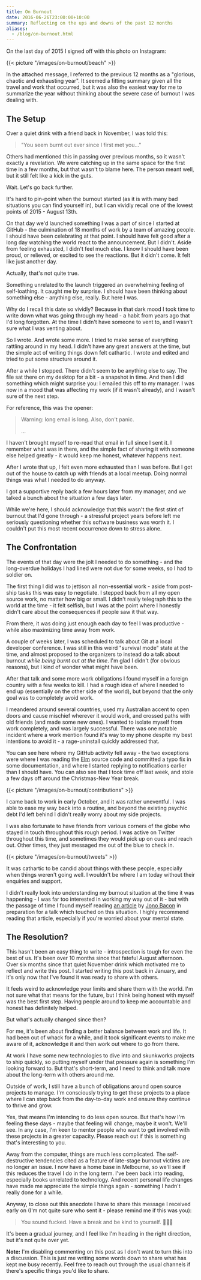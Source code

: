 ```yaml
---
title: On Burnout
date: 2016-06-26T23:00:00+10:00
summary: Reflecting on the ups and downs of the past 12 months
aliases:
  - /blog/on-burnout.html
---
```


On the last day of 2015 I signed off with this photo on Instagram:


{{< picture "/images/on-burnout/beach" >}}

In the attached message, I referred to the previous 12 months as a "glorious, chaotic and exhausting year". It seemed a fitting summary given all the travel and work that occurred, but it was also the easiest way for me to summarize the year without thinking about the severe case of burnout I was dealing with.

## The Setup

Over a quiet drink with a friend back in November, I was told this:

> "You seem burnt out ever since I first met you..."

Others had mentioned this in passing over previous months, so it wasn't exactly a revelation. We were catching up in the same space for the first time in a few months, but that wasn't to blame here. The person meant well, but it still felt like a kick in the guts.

Wait. Let's go back further.

It's hard to pin-point when the burnout started (as it is with many bad situations you can find yourself in), but I can vividly recall one of the lowest points of 2015 - August 13th.

On that day we'd launched something I was a part of since I started at GitHub - the culmination of 18 months of work by a team of amazing people. I should have been celebrating at that point. I should have felt good after a long day watching the world react to the announcement. But I didn't. Aside from feeling exhausted, I didn't feel much else. I know I should have been proud, or relieved, or excited to see the reactions. But it didn't come. It felt like just another day.

Actually, that's not quite true.

Something unrelated to the launch triggered an overwhelming feeling of self-loathing. It caught me by surprise. I should have been thinking about something else - anything else, really. But here I was.

Why do I recall this date so vividly? Because in that dark mood I took time to write down what was going through my head - a habit from years ago that I'd long forgotten. At the time I didn't have someone to vent to, and I wasn't sure what I was venting about.

So I wrote. And wrote some more. I tried to make sense of everything rattling around in my head. I didn't have any great answers at the time, but the simple act of writing things down felt cathartic. I wrote and edited and tried to put some structure around it.

After a while I stopped. There didn't seem to be anything else to say. The file sat there on my desktop for a bit - a snapshot in time. And then I did something which might surprise you: I emailed this off to my manager. I was now in a mood that was affecting my work (if it wasn't already), and I wasn't sure of the next step.

For reference, this was the opener:

> Warning: long email is long. Also, don't panic.
>
> ...

I haven't brought myself to re-read that email in full since I sent it. I remember what was in there, and the simple fact of sharing it with someone else helped greatly - it would keep me honest, whatever happens next.

After I wrote that up, I felt even more exhausted than I was before. But I got out of the house to catch up with friends at a local meetup. Doing normal things was what I needed to do anyway.

I got a supportive reply back a few hours later from my manager, and we talked a bunch about the situation a few days later.

While we're here, I should acknowledge that this wasn't the first stint of burnout that I'd gone through - a stressful project years before left me seriously questioning whether this software business was worth it. I couldn't put this most recent occurrence down to stress alone.

## The Confrontation

The events of that day were the jolt I needed to do something - and the long-overdue holidays I had lined were not due for some weeks, so I had to soldier on.

The first thing I did was to jettison all non-essential work - aside from post-ship tasks this was easy to negotiate. I stepped back from all my open source work, no matter how big or small. I didn't really telegraph this to the world at the time - it felt selfish, but I was at the point where I honestly didn't care about the consequences if people saw it that way.

From there, it was doing just enough each day to feel I was productive - while also maximizing time away from work.

A couple of weeks later, I was scheduled to talk about Git at a local developer conference. I was still in this weird "survival mode" state at the time, and almost proposed to the organizers to instead do a talk about burnout _while being burnt out at the time_. I'm glad I didn't (for obvious reasons), but I kind of wonder what might have been.

After that talk and some more work obligations I found myself in a foreign country with a few weeks to kill. I had a rough idea of where I needed to end up (essentially on the other side of the world), but beyond that the only goal was to completely avoid work.

I meandered around several countries, used my Australian accent to open doors and cause mischief wherever it would work, and crossed paths with old friends (and made some new ones). I wanted to isolate myself from work completely, and was largely successful. There was one notable incident where a work mention found it's way to my phone despite my best intentions to avoid it - a rage-uninstall quickly addressed that.

You can see here where my GitHub activity fell away - the two exceptions were where I was reading the [Elm](http://elm-lang.org/) source code and committed a typo fix in some documentation, and where I started replying to notifications earlier than I should have. You can also see that I took time off last week, and stole a few days off around the Christmas-New Year break.

{{< picture "/images/on-burnout/contributions" >}}

I came back to work in early October, and it was rather uneventful. I was able to ease my way back into a routine, and beyond the existing psychic debt I'd left behind I didn't really worry about my side projects.

I was also fortunate to have friends from various corners of the globe who stayed in touch throughout this rough period. I was active on Twitter throughout this time, and sometimes they would pick up on cues and reach out. Other times, they just messaged me out of the blue to check in.

{{< picture "/images/on-burnout/tweets" >}}

It was cathartic to be candid about things with these people, especially when things weren't going well. I wouldn't be where I am today without their enquiries and support.

I didn't really look into understanding my burnout situation at the time it was happening - I was far too interested in working my way out of it - but with the passage of time I found myself reading [an article](https://opensource.com/business/15/12/avoid-burnout-live-happy) by [Jono Bacon](https://twitter.com/jonobacon) in preparation for a talk which touched on this situation. I highly recommend reading that article, especially if you're worried about your mental state.

## The Resolution?

This hasn't been an easy thing to write - introspection is tough for even the best of us. It's been over 10 months since that fateful August afternoon. Over six months since that quiet November drink which motivated me to reflect and write this post. I started writing this post back in January, and it's only now that I've found it was ready to share with others.

It feels weird to acknowledge your limits and share them with the world. I'm not sure what that means for the future, but I think being honest with myself was the best first step. Having people around to keep me accountable and honest has definitely helped.

But what's actually changed since then?

For me, it's been about finding a better balance between work and life. It had been out of whack for a while, and it took significant events to make me aware of it, acknowledge it and then work out where to go from there.

At work I have some new technologies to dive into and skunkworks projects to ship quickly, so putting myself under that pressure again is something I'm looking forward to. But that's short-term, and I need to think and talk more about the long-term with others around me.

Outside of work, I still have a bunch of obligations around open source projects to manage. I'm consciously trying to get these projects to a place where I can step back from the day-to-day work and ensure they continue to thrive and grow.

Yes, that means I'm intending to do less open source. But that's how I'm feeling these days - maybe that feeling will change, maybe it won't. We'll see. In any case, I'm keen to mentor people who want to get involved with these projects in a greater capacity. Please reach out if this is something that's interesting to you.

Away from the computer, things are much less complicated. The self-destructive tendencies cited as a feature of late-stage burnout victims are no longer an issue. I now have a home base in Melbourne, so we'll see if this reduces the travel I do in the long term. I've been back into reading, especially books unrelated to technology. And recent personal life changes have made me appreciate the simple things again - something I hadn't really done for a while.

Anyway, to close out this anecdote I have to share this message I received early on (I'm not quite sure who sent it - please remind me if this was you):

> You sound fucked. Have a break and be kind to yourself. 💖💖💖

It's been a gradual journey, and I feel like I'm heading in the right direction, but it's not quite over yet.

**Note:** I'm disabling commenting on this post as I don't want to turn this into a discussion. This is just me writing some words down to share what has kept me busy recently. Feel free to reach out through the usual channels if there's specific things you'd like to share.
